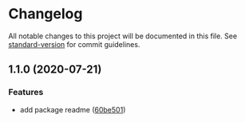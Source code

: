 # Changelog

All notable changes to this project will be documented in this file. See [standard-version](https://github.com/conventional-changelog/standard-version) for commit guidelines.

## 1.1.0 (2020-07-21)


### Features

* add package readme ([60be501](https://github.com/cyr-x/angular-extensions/commit/60be50173fd52e0677298a06379fefca4c1676c1))
